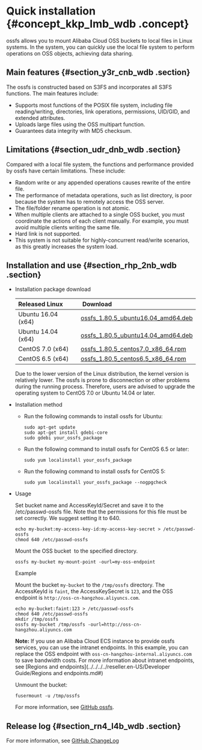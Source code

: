# Quick installation {#concept_kkp_lmb_wdb .concept}

ossfs allows you to mount Alibaba Cloud OSS buckets to local files in Linux systems. In the system, you can quickly use the local file system to perform operations on OSS objects, achieving data sharing.

## Main features {#section_y3r_cnb_wdb .section}

The ossfs is constructed based on S3FS and incorporates all S3FS functions. The main features include:

-   Supports most functions of the POSIX file system, including file reading/writing, directories, link operations, permissions, UID/GID, and extended attributes.
-   Uploads large files using the OSS multipart function.
-   Guarantees data integrity with MD5 checksum.

## Limitations {#section_udr_dnb_wdb .section}

Compared with a local file system, the functions and performance provided by ossfs have certain limitations. These include:

-   Random write or any appended operations causes rewrite of the entire file.
-   The performance of metadata operations, such as list directory, is poor because the system has to remotely access the OSS server.
-   The file/folder rename operation is not atomic.
-   When multiple clients are attached to a single OSS bucket, you must coordinate the actions of each client manually. For example, you must avoid multiple clients writing the same file.
-   Hard link is not supported.
-   This system is not suitable for highly-concurrent read/write scenarios, as this greatly increases the system load.

## Installation and use {#section_rhp_2nb_wdb .section}

-   Installation package download

    |Released Linux| Download|
    |:-------------|:--------|
    |Ubuntu 16.04 \(x64\)|[ossfs\_1.80.5\_ubuntu16.04\_amd64.deb](http://docs-aliyun.cn-hangzhou.oss.aliyun-inc.com/assets/attach/32196/cn_zh/1527232098199/ossfs_1.80.5_ubuntu16.04_amd64.deb?spm=a2c4g.11186623.2.4.xMFgkl&file=ossfs_1.80.5_ubuntu16.04_amd64.deb)|
    |Ubuntu 14.04 \(x64\)|[ossfs\_1.80.5\_ubuntu14.04\_amd64.deb](http://docs-aliyun.cn-hangzhou.oss.aliyun-inc.com/assets/attach/32196/cn_zh/1527232140988/ossfs_1.80.5_ubuntu14.04_amd64.deb?spm=a2c4g.11186623.2.5.xMFgkl&file=ossfs_1.80.5_ubuntu14.04_amd64.deb)|
    |CentOS 7.0 \(x64\)|[ossfs\_1.80.5\_centos7.0\_x86\_64.rpm](http://docs-aliyun.cn-hangzhou.oss.aliyun-inc.com/assets/attach/32196/cn_zh/1527232195135/ossfs_1.80.5_centos7.0_x86_64.rpm?spm=a2c4g.11186623.2.6.xMFgkl&file=ossfs_1.80.5_centos7.0_x86_64.rpm)|
    |CentOS 6.5 \(x64\)|[ossfs\_1.80.5\_centos6.5\_x86\_64.rpm](http://docs-aliyun.cn-hangzhou.oss.aliyun-inc.com/assets/attach/32196/cn_zh/1527232237335/ossfs_1.80.5_centos6.5_x86_64.rpm?spm=a2c4g.11186623.2.7.xMFgkl&file=ossfs_1.80.5_centos6.5_x86_64.rpm)|

    Due to the lower version of the Linux distribution, the kernel version is relatively lower. The ossfs is prone to disconnection or other problems during the running process. Therefore, users are advised to upgrade the operating system to CentOS 7.0 or Ubuntu 14.04 or later.

-   Installation method
    -   Run the following commands to install ossfs for Ubuntu:

        ```
        sudo apt-get update
        sudo apt-get install gdebi-core
        sudo gdebi your_ossfs_package
        ```

    -   Run the following command to install ossfs for CentOS 6.5 or later:

        ```
        sudo yum localinstall your_ossfs_package
        ```

    -   Run the following command to install ossfs for CentOS 5:

        ```
        sudo yum localinstall your_ossfs_package --nogpgcheck
        ```

-   Usage

    Set bucket name and AccessKeyId/Secret and save it to the /etc/passwd-ossfs file. Note that the permissions for this file must be set correctly. We suggest setting it to 640.

    ```
    echo my-bucket:my-access-key-id:my-access-key-secret > /etc/passwd-ossfs
    chmod 640 /etc/passwd-ossfs
    ```

    Mount the OSS bucket  to the specified directory.

    ```
    ossfs my-bucket my-mount-point -ourl=my-oss-endpoint
    ```

    Example

    Mount the bucket `my-bucket` to the `/tmp/ossfs` directory. The AccessKeyId is `faint`, the AccessKeySecret is `123`, and the OSS endpoint is `http://oss-cn-hangzhou.aliyuncs.com`.

    ```
    echo my-bucket:faint:123 > /etc/passwd-ossfs
    chmod 640 /etc/passwd-ossfs
    mkdir /tmp/ossfs
    ossfs my-bucket /tmp/ossfs -ourl=http://oss-cn-hangzhou.aliyuncs.com
    ```

    **Note:** If you use an Alibaba Cloud ECS instance to provide ossfs services, you can use the intranet endpoints. In this example, you can replace the OSS endpoint with `oss-cn-hangzhou-internal.aliyuncs.com` to save bandwidth costs. For more information about intranet endpoints, see [Regions and endpoints](../../../../reseller.en-US/Developer Guide/Regions and endpoints.md#)

    Unmount the bucket:

    ```
    fusermount -u /tmp/ossfs
    ```

    For more information, see [GitHub ossfs](https://github.com/aliyun/ossfs#ossfs).


## Release log {#section_rn4_l4b_wdb .section}

For more information, see [GitHub ChangeLog](https://github.com/aliyun/ossfs/blob/master/ChangeLog)

